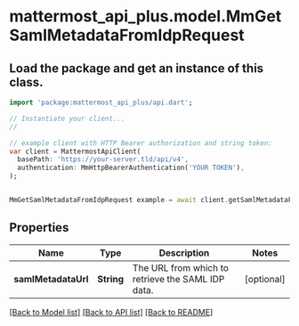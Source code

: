 # mattermost_api_plus.model.MmGetSamlMetadataFromIdpRequest

## Load the package and get an instance of this class.
```dart
import 'package:mattermost_api_plus/api.dart';

// Instantiate your client...
//

// example client with HTTP Bearer authorization and string token:
var client = MattermostApiClient(
  basePath: 'https://your-server.tld/api/v4',
  authentication: MmHttpBearerAuthentication('YOUR TOKEN'),
);


MmGetSamlMetadataFromIdpRequest example = await client.getSamlMetadataFromIdpRequest.FUNCTION_THAT_RETURNS_THIS_CLASS();

```

## Properties
Name | Type | Description | Notes
------------ | ------------- | ------------- | -------------
**samlMetadataUrl** | **String** | The URL from which to retrieve the SAML IDP data. | [optional] 

[[Back to Model list]](../GENERATED_README.md#documentation-for-models) [[Back to API list]](../GENERATED_README.md#documentation-for-api-endpoints) [[Back to README]](../GENERATED_README.md)


